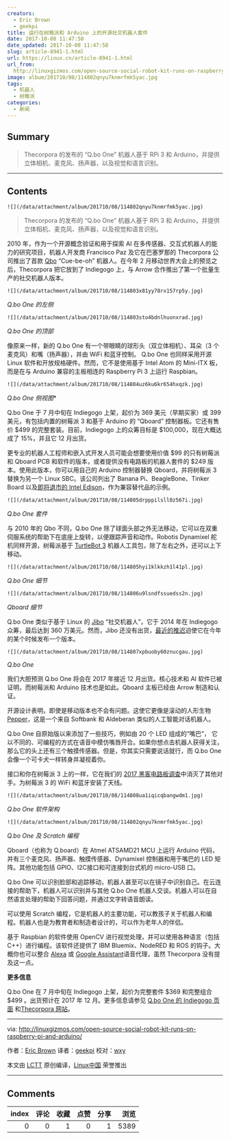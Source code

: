 ```yaml
---
creators:
  - Eric Brown
  - geekpi
title: 运行在树莓派和 Arduino 上的开源社交机器人套件
date: 2017-10-08 11:47:58
date_updated: 2017-10-08 11:47:58
slug: article-8941-1.html
url: https://linux.cn/article-8941-1.html
url_from: 
  http://linuxgizmos.com/open-source-social-robot-kit-runs-on-raspberry-pi-and-arduino/
image: album/201710/08/114802qnyu7knmrfmk5yac.jpg
tags:
  - 机器人
  - 树莓派
categories:
  - 新闻
---
```


## Summary

> Thecorpora 的发布的 “Q.bo One” 机器人基于 RPi 3 和 Arduino，并提供立体相机、麦克风、扬声器，以及视觉和语言识别。

***

<!-- more -->

## Contents

`![](/data/attachment/album/201710/08/114802qnyu7knmrfmk5yac.jpg)`

> 
> Thecorpora 的发布的 “Q.bo One” 机器人基于 RPi 3 和 Arduino，并提供立体相机、麦克风、扬声器，以及视觉和语言识别。
> 
> 
> 

2010 年，作为一个开源概念验证和用于探索 AI 在多传感器、交互式机器人的能力的研究项目，机器人开发商 Francisco Paz 及它在巴塞罗那的 Thecorpora 公司推出了首款 [Qbo](http://linuxdevices.linuxgizmos.com/open-source-robot-is-all-eyes/) “Cue-be-oh” 机器人。在今年 2 月移动世界大会上的预览之后，Thecorpora 把它放到了 Indiegogo 上，与 Arrow 合作推出了第一个批量生产的社交机器人版本。

`![](/data/attachment/album/201710/08/114803x81yy78rx157rp5y.jpg)` 

*Q.bo One 的左侧*

`![](/data/attachment/album/201710/08/114803sto4bdnlhuonxrad.jpg)`

*Q.bo One 的顶部*

像原来一样，新的 Q.bo One 有一个带眼睛的球形头（双立体相机）、耳朵（3 个麦克风）和嘴（扬声器），并由 WiFi 和蓝牙控制。 Q.bo One 也同样采用开源 Linux 软件和开放规格硬件。然而，它不是使用基于 Intel Atom 的 Mini-ITX 板，而是在与 Arduino 兼容的主板相连的 Raspberry Pi 3 上运行 Raspbian。

`![](/data/attachment/album/201710/08/114804uz6ku6kr654hxqzk.jpg)`

*Q.bo One 侧视图*\*

Q.bo One 于 7 月中旬在 Indiegogo 上架，起价为 369 美元（早期买家）或 399 美元，有包括内置的树莓派 3 和基于 Arduino 的 “Qboard” 控制器板。它还有售价 $499 的完整套装。目前，Indiegogo 上的众筹目标是 $100,000，现在大概达成了 15%，并且它 12 月出货。

更专业的机器人工程师和嵌入式开发人员可能会想要使用价值 $99 的只有树莓派和 Qboard PCB 和软件的版本，或者提供没有电路板的机器人套件的 $249 版本。使用此版本，你可以用自己的 Arduino 控制器替换 Qboard，并将树莓派 3 替换为另一个 Linux SBC。该公司列出了 Banana Pi、BeagleBone、Tinker Board 以及[即将退市的 Intel Edison](http://linuxgizmos.com/intel-pulls-the-plug-on-its-joule-edison-and-galileo-boards/)，作为兼容替代品的示例。

`![](/data/attachment/album/201710/08/114805drpppilsll0z567i.jpg)`

*Q.bo One 套件*

与 2010 年的 Qbo 不同，Q.bo One 除了球面头部之外无法移动，它可以在双重伺服系统的帮助下在底座上旋转，以便跟踪声音和动作。Robotis Dynamixel 舵机同样开源，树莓派基于 [TurtleBot 3](http://linuxgizmos.com/ubuntu-driven-turtlebot-gets-a-major-rev-with-a-pi-or-joule-in-the-drivers-seat/) 机器人工具包，除了左右之外，还可以上下移动。

`![](/data/attachment/album/201710/08/114805hyi1klkkzh1l41pl.jpg)` 

*Q.bo One 细节*

`![](/data/attachment/album/201710/08/114806u9lsndfssuedss2n.jpg)`

*Qboard 细节*

Q.bo One 类似于基于 Linux 的 [Jibo](http://linuxgizmos.com/cheery-social-robot-owes-it-all-to-its-inner-linux/) “社交机器人”，它于 2014 年在 Indiegogo 众筹，最后达到 360 万美元。然而，Jibo 还没有出货，[最近的推迟](https://www.slashgear.com/jibo-delayed-to-2017-as-social-robot-hits-more-hurdles-20464725/)迫使它在今年的某个时候发布一个版本。

`![](/data/attachment/album/201710/08/114807xpbuoby60znucgau.jpg)`

*Q.bo One*

我们大胆预测 Q.bo One 将会在 2017 年接近 12 月出货。核心技术和 AI 软件已被证明，而树莓派和 Arduino 技术也是如此。Qboard 主板已经由 Arrow 制造和认证。

开源设计表明，即使是移动版本也不会有问题。这使它更像是滚动的人形生物 [Pepper](http://linuxgizmos.com/worlds-first-emotional-robot-runs-linux/)，这是一个来自 Softbank 和 Aldeberan 类似的人工智能对话机器人。

Q.bo One 自原始版以来添加了一些技巧，例如由 20 个 LED 组成的“嘴巴”， 它以不同的、可编程的方式在语音中模仿嘴唇开合。如果你想点击机器人获得关注，那么它的头上还有三个触摸传感器。但是，你其实只需要说话就行，而 Q.bo One 会像一个可卡犬一样转身并凝视着你。

接口和你在树莓派 3 上的一样，它在我们的 [2017 黑客电路板调查](http://linuxgizmos.com/2017-hacker-board-survey-raspberry-pi-still-rules-but-x86-sbcs-make-gains/)中消灭了其他对手。为树莓派 3 的 WiFi 和蓝牙安装了天线。

`![](/data/attachment/album/201710/08/114808ua1iqicqbangwdm1.jpg)` 

*Q.bo One 软件架构*

`![](/data/attachment/album/201710/08/114802qnyu7knmrfmk5yac.jpg)`

*Q.bo One 及 Scratch 编程*

Qboard（也称为 Q.board）在 Atmel ATSAMD21 MCU 上运行 Arduino 代码，并有三个麦克风、扬声器、触摸传感器、Dynamixel 控制器和用于嘴巴的 LED 矩阵。其他功能包括 GPIO、I2C接口和可连接到台式机的 micro-USB 口。

Q.bo One 可以识别脸部和追踪移动，机器人甚至可以在镜子中识别自己。在云连接的帮助下，机器人可以识别并与其他 Q.bo One 机器人交谈。机器人可以在自然语言处理的帮助下回答问题，并通过文字转语音朗读。

可以使用 Scratch 编程，它是机器人的主要功能，可以教孩子关于机器人和编程。机器人也是为教育者和制造者设计的，可以作为老年人的伴侣。

基于 Raspbian 的软件使用 OpenCV 进行视觉处理，并可以使用各种语言（包括 C++）进行编程。该软件还提供了 IBM Bluemix、NodeRED 和 ROS 的钩子。大概你也可以整合 [Alexa](http://linuxgizmos.com/how-to-add-alexa-to-your-raspberry-pi-3-gizmo/) 或 [Google Assistant](http://linuxgizmos.com/free-raspberry-pi-voice-kit-taps-google-assistant-sdk/)语音代理，虽然 Thecorpora 没有提及这一点。

**更多信息**

Q.bo One 在 7 月中旬在 Indiegogo 上架，起价为完整套件 $369 和完整组合 $499 。出货预计在 2017 年 12 月。更多信息请参见 [Q.bo One 的 Indiegogo 页面](https://www.indiegogo.com/projects/q-bo-one-an-open-source-robot-for-everyone#/) 和[Thecorpora 网站](http://thecorpora.com/)。

---

via: <http://linuxgizmos.com/open-source-social-robot-kit-runs-on-raspberry-pi-and-arduino/>

作者：[Eric Brown](http://linuxgizmos.com/open-source-social-robot-kit-runs-on-raspberry-pi-and-arduino/) 译者：[geekpi](https://github.com/geekpi) 校对：[wxy](https://github.com/wxy)

本文由 [LCTT](https://github.com/LCTT/TranslateProject) 原创编译，[Linux中国](https://linux.cn/) 荣誉推出

***

## Comments


|   index |   评论 |   收藏 |   点赞 |   分享 |   浏览 |
|--------:|-------:|-------:|-------:|-------:|-------:|
|       0 |      0 |      1 |      0 |      1 |   5389 |
